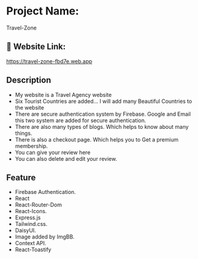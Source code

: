 
# Project Name:

Travel-Zone


## 🔗 Website Link:
https://travel-zone-fbd7e.web.app

## Description

- My website is a Travel Agency website
- Six Tourist Countries are added... I will add many Beautiful Countries to the website
- There are secure authentication system by Firebase. Google and Email this two system are added for secure authentication.
- There are also many types of blogs. Which helps to know about many things.
- There is also a checkout page. Which helps you to Get a premium membership.
- You can give your review here
- You can also delete and edit your review.

## Feature
- Firebase Authentication.
- React
- React-Router-Dom
- React-Icons.
- Express.js
- Tailwind.css.
- DaisyUI.
- Image added by ImgBB.
- Context API.
- React-Toastify
